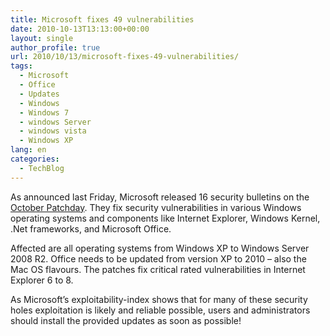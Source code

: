 ```yaml
---
title: Microsoft fixes 49 vulnerabilities
date: 2010-10-13T13:13:00+00:00
layout: single
author_profile: true
url: 2010/10/13/microsoft-fixes-49-vulnerabilities/
tags:
  - Microsoft
  - Office
  - Updates
  - Windows
  - Windows 7
  - windows Server
  - windows vista
  - Windows XP
lang: en
categories: 
  - TechBlog
---
```

As announced last Friday, Microsoft released 16 security bulletins on the [October Patchday](http://www.microsoft.com/technet/security/bulletin/ms10-oct.mspx). They fix security vulnerabilities in various Windows operating systems and components like Internet Explorer, Windows Kernel, .Net frameworks, and Microsoft Office.

Affected are all operating systems from Windows XP to Windows Server 2008 R2. Office needs to be updated from version XP to 2010 – also the Mac OS flavours. The patches fix critical rated vulnerabilities in Internet Explorer 6 to 8.

As Microsoft’s exploitability-index shows that for many of these security holes exploitation is likely and reliable possible, users and administrators should install the provided updates as soon as possible!